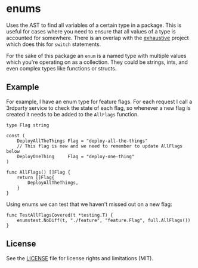 enums
=====

Uses the AST to find all variables of a certain type in a package. 
This is useful for cases where you need to ensure that all values 
of a type is accounted for somewhere. There is an overlap with the
[exhaustive] project which does this for `switch` statements.

[exhaustive]: https://github.com/nishanths/exhaustive

For the sake of this package an `enum` is a named type with multiple
values which you're operating on as a collection. They could be strings,
ints, and even complex types like functions or structs.

## Example

For example, I have an enum type for feature flags. For each request
I call a 3rdparty service to check the state of each flag, so whenever
a new flag is created it needs to be added to the `AllFlags` function.

```golang
type Flag string

const (
    DeployAllTheThings Flag = "deploy-all-the-things"
    // This flag is new and we need to remember to update AllFlags below
    DeployOneThing     Flag = "deploy-one-thing"
)

func AllFlags() []Flag {
    return []Flag{
        DeployAllTheThings,
    }
}
```

Using enums we can test that we haven't missed out on a new flag:

```golang
func TestAllFlagsCovered(t *testing.T) {
    enumstest.NoDiff(t, "./feature", "feature.Flag", full.AllFlags())
}
```

## License

See the [LICENSE](LICENSE.txt) file for license rights and limitations (MIT).
